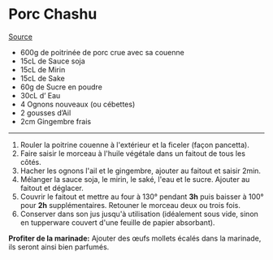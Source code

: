 # Porc Chashu

[Source](https://www.itadakimasu.fr/recettes/porc-chashu-pour-ramen)

- 600g de poitrinée de porc crue avec sa couenne
- 15cL de Sauce soja
- 15cL de Mirin
- 15cL de Sake
- 60g de Sucre en poudre
- 30cL d’ Eau
- 4 Ognons nouveaux (ou cébettes)
- 2 gousses d’Ail
- 2cm Gingembre frais

---

1. Rouler la poitrine couenne à l'extérieur et la ficeler (façon pancetta).
2. Faire saisir le morceau à l'huile végétale dans un faitout de tous les côtés.
3. Hacher les ognons l'ail et le gingembre, ajouter au faitout et saisir 2min.
4. Mélanger la sauce soja, le mirin, le saké, l'eau et le sucre. Ajouter au faitout et déglacer.
5. Couvrir le faitout et mettre au four à 130° pendant **3h** puis baisser à 100° pour **2h** supplémentaires. Retouner le morceau deux ou trois fois.
6. Conserver dans son jus jusqu'à utilisation (idéalement sous vide, sinon en tupperware couvert d'une feuille de papier absorbant).

**Profiter de la marinade:** Ajouter des œufs mollets écalés dans la marinade, ils seront ainsi bien parfumés.